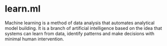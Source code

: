 # learn.ml
Machine learning is a method of data analysis that automates analytical model building. It is a branch of artificial intelligence based on the idea that systems can learn from data, identify patterns and make decisions with minimal human intervention.
